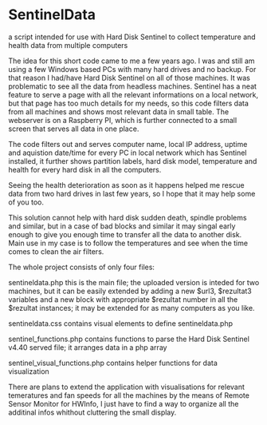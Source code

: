 # SentinelData
a script intended for use with Hard Disk Sentinel to collect temperature and health data from multiple computers

The idea for this short code came to me a few years ago. I was and still am using a few Windows based PCs with many hard
drives and no backup. For that reason I had/have Hard Disk Sentinel on all of those machines. It was problematic to see
all the data from headless machines. Sentinel has a neat feature to serve a page with all the relevant informations on a
local network, but that page has too much details for my needs, so this code filters data from all machines and shows most 
relevant data in small table. The webserver is on a Raspberry PI, which is further connected to a small screen that serves
all data in one place. 

The code filters out and serves computer name, local IP address, uptime and aquistion date/time for every PC in local 
network which has Sentinel installed, it further shows partition labels, hard disk model, temperature and health for every 
hard disk in all the computers.

Seeing the health deterioration as soon as it happens helped me rescue data from two hard drives in last few years, so I 
hope that it may help some of you too. 

This solution cannot help with hard disk sudden death, spindle problems and similar, but in a case of bad blocks and similar 
it may singal early enough to give you enough time to transfer all the data to another disk. Main use in my case is to
follow the temperatures and see when the time comes to clean the air filters. 

The whole project consists of only four files:

sentineldata.php
this is the main file; the uploaded version is inteded for two machines, but it can be easily extended by adding a new 
$url3, $rezultat3 variables and a new <table class="table"> block with appropriate $rezultat number in all the $rezultat
instances; it may be extended for as many computers as you like. 

sentineldata.css 
contains visual elements to define sentineldata.php

sentinel_functions.php
contains functions to parse the Hard Disk Sentinel v4.40 served file; it arranges data in a php array

sentinel_visual_functions.php
contains helper functions for data visualization

There are plans to extend the application with visualisations for relevant temeratures and fan speeds for all the machines 
by the means of Remote Sensor Monitor for HWInfo, I just have to find a way to organize all the additinal infos whithout 
cluttering the small display. 
